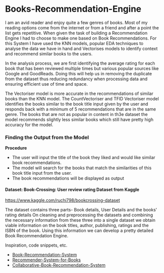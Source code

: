 # Books-Recommendation-Engine

I am an avid reader and enjoy quite a few genres of books. Most of my reading options come from the internet or from a friend and after a point the list gets repetitive. When given the task of building a Recommendation Engine I had to choose to make one based on Book Recommendations. For this System I have used the KNN models, popular EDA techniques to analyse the data we have in hand and Vectorises models to identify context and recommend similar books to the users.

In the analysis process, we are first identifying the average rating for each book that has been reviewed multiple times but various popular sources like Google and GoodReads. Doing this will help us in removing the duplicate from the dataset thus reducing redundancy when processing data and ensuring efficient use of time and space. 

The Vectoriser model is more accurate in the recommendations of similar books than the KNN model. The CountVectoriser and TFID Vectoriser model identifies the books similar to the book title input given by the user and responds back with a minimum of 5 recommendations that are in the same genre. The books that are not as popular in content in th3e dataset the model recommends slightly less similar books which still have pretty high accuracy for the model.

### Finding the Output from the Model

**Procedure**
- The user will input the title of the book they liked and would like similar book recommendations.
- The model will search for the books that match the similarities of this book title input from the user.
- The book recommendations will be displayed as output

#### Dataset: Book-Crossing: User review rating Dataset from Kaggle
https://www.kaggle.com/ruchi798/bookcrossing-dataset

The dataset contains three parts- Book details, User Details and the books' rating details
On cleaning and preprocessing the datasets and combining the necessary information from these three into a single dataset we obtain viable information on the book titles, author, publishing, ratings and the ISBN of the book. Using this information we can develop a pretty detailed Book Recommendation Engine.




Inspiration, code snippets, etc.
* [Book-Recommendation-System](https://www.kaggle.com/sercanyesiloz/book-recommendation-system)
* [Recommender-System-for-Books](https://www.kaggle.com/renehlavova/recommender-system-for-books)
* [Collaborative-Book-Recommendation-System](https://www.kaggle.com/sankha1998/collaborative-book-recommendation-system)
